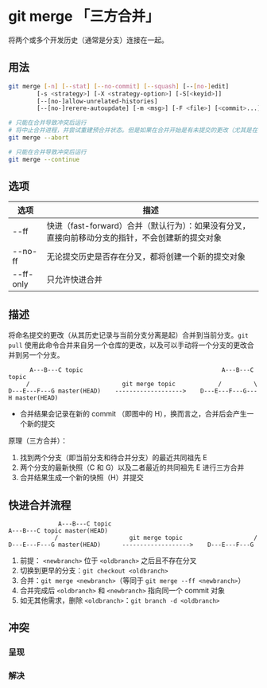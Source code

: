 # git merge 「三方合并」

将两个或多个开发历史（通常是分支）连接在一起。

## 用法

```sh
git merge [-n] [--stat] [--no-commit] [--squash] [--[no-]edit]
        [-s <strategy>] [-X <strategy-option>] [-S[<keyid>]]
        [--[no-]allow-unrelated-histories]
        [--[no-]rerere-autoupdate] [-m <msg>] [-F <file>] [<commit>...]
```

```sh
# 只能在合并导致冲突后运行
# 将中止合并进程，并尝试重建预合并状态。但是如果在合并开始是有未提交的更改（尤其是在合并开始后进一步修改了这些更改），则它在某些情况下将无法重建原始（预合并）更改，因此：警告：不鼓励使用不重要的未提交更改运行git merge：如果可能，它可能会使您处于一种在发生冲突时很难退出的状态。
git merge --abort
```

```sh
# 只能在合并导致冲突后运行
git merge --continue
```

## 选项

| 选项      | 描述                                                                                             |
| --------- | ------------------------------------------------------------------------------------------------ |
| --ff      | 快进（fast-forward）合并（默认行为）：如果没有分叉，直接向前移动分支的指针，不会创建新的提交对象 |
| --no-ff   | 无论提交历史是否存在分叉，都将创建一个新的提交对象                                               |
| --ff-only | 只允许快进合并                                                                                   |

## 描述

将命名提交的更改（从其历史记录与当前分支分离是起）合并到当前分支。`git pull` 使用此命令合并来自另一个仓库的更改，以及可以手动将一个分支的更改合并到另一个分支。

```graph
      A---B---C topic                                       A---B---C topic
     /                          git merge topic            /         \
D---E---F---G master(HEAD)    ------------------->    D---E---F---G---H master(HEAD)
```

* 合并结果会记录在新的 commit （即图中的 H），换而言之，合并后会产生一个新的提交

原理（三方合并）：

1. 找到两个分支（即当前分支和待合并分支）的最近共同祖先 E
2. 两个分支的最新快照（C 和 G）以及二者最近的共同祖先 E 进行三方合并
3. 合并结果生成一个新的快照（H）并提交

## 快进合并流程

```graph
              A---B---C topic                                         A---B---C topic master(HEAD)
             /                    git merge topic                    /
D---E---F---G master(HEAD)      ------------------->    D---E---F---G
```

1. 前提： `<newbranch>` 位于 `<oldbranch>` 之后且不存在分叉
2. 切换到更早的分支：`git checkout <oldbranch>`
3. 合并：`git merge <newbranch>`（等同于 `git merge --ff <newbranch>`）
4. 合并完成后 `<oldbranch>` 和 `<newbranch>` 指向同一个 commit 对象
5. 如无其他需求，删除 `<oldbranch>`：`git branch -d <oldbranch>`

## 冲突

### 呈现

### 解决
